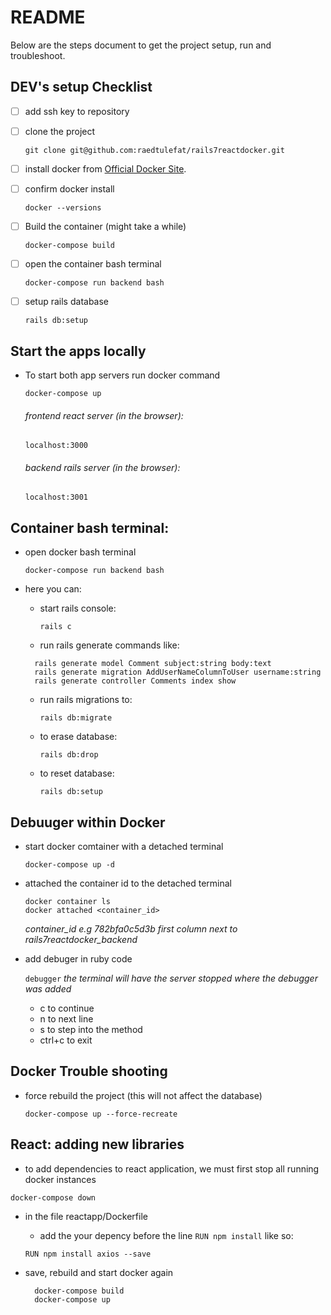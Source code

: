 # README

Below are the steps document to get the project setup, run and troubleshoot.


## DEV's setup Checklist
- [ ] add ssh key to repository
- [ ] clone the project

  `git clone git@github.com:raedtulefat/rails7reactdocker.git`

- [ ] install docker from [Official Docker Site](https://docs.docker.com/desktop/mac/install/).
- [ ] confirm docker install

  `docker --versions`

- [ ] Build the container (might take a while)

  `docker-compose build`

- [ ] open the container bash terminal

  `docker-compose run backend bash`

- [ ] setup rails database

  `rails db:setup`

## Start the apps locally
- To start both app servers run docker command

  `docker-compose up`
  ###### frontend react server (in the browser):

  `localhost:3000`
  ###### backend rails server (in the browser):

  `localhost:3001`

## Container bash terminal:
- open docker bash terminal

  `docker-compose run backend bash`
- here you can:
  * start rails console:

    `rails c`
  * run rails generate commands like:
  ```
    rails generate model Comment subject:string body:text
    rails generate migration AddUserNameColumnToUser username:string
    rails generate controller Comments index show
  ```
  * run rails migrations to:

    `rails db:migrate`
  * to erase database:

    `rails db:drop`
  * to reset database:

    `rails db:setup`

## Debuuger within Docker
- start docker comtainer with a detached terminal

  `docker-compose up -d`
- attached the container id to the detached terminal

  ```
  docker container ls
  docker attached <container_id>
  ```
  *container_id e.g 782bfa0c5d3b first column next to rails7reactdocker_backend*
- add debuger in ruby code

  `debugger` *the terminal will have the server stopped where the debugger was added*
  * c to continue
  * n to next line
  * s to step into the method
  * ctrl+c to exit

## Docker Trouble shooting
- force rebuild the project (this will not affect the database)

  `docker-compose up --force-recreate`

## React: adding new libraries
- to add dependencies to react application, we must first stop all running docker instances

`docker-compose down`

- in the file reactapp/Dockerfile
  * add the your depency before the line `RUN npm install` like so:
  
  `RUN npm install axios --save`

- save, rebuild and start docker again
  ```
    docker-compose build
    docker-compose up
  ```
